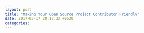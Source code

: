 ```yaml
---
layout: post
title: "Making Your Open Source Project Contributor Friendly"
date: 2017-03-17 20:17:33 +0530
categories: 
---
```

